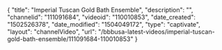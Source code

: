 {
    "title": "Imperial Tuscan Gold Bath Ensemble",
    "description": "",
    "channelid": "111091684",
    "videoid": "110010853",
    "date_created": "1502526378",
    "date_modified": "1504049172",
    "type": "captivate",
    "layout": "channelVideo",
    "url": "\/bbbusa-latest-videos\/imperial-tuscan-gold-bath-ensemble\/111091684-110010853"
}